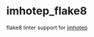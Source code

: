 imhotep_flake8
==============

flake8 linter support for [imhotep](https://github.com/justinabrahms/imhotep)

